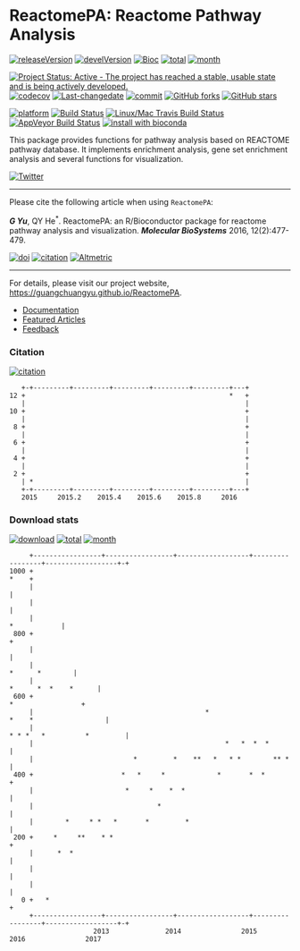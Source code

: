 ReactomePA: Reactome Pathway Analysis
=====================================

[![releaseVersion](https://img.shields.io/badge/release%20version-1.18.1-green.svg?style=flat)](https://bioconductor.org/packages/ReactomePA) [![develVersion](https://img.shields.io/badge/devel%20version-1.19.1-green.svg?style=flat)](https://github.com/GuangchuangYu/ReactomePA) [![Bioc](http://www.bioconductor.org/shields/years-in-bioc/clusterProfiler.svg)](https://www.bioconductor.org/packages/devel/bioc/html/clusterProfiler.html#since) [![total](https://img.shields.io/badge/downloads-24467/total-blue.svg?style=flat)](https://bioconductor.org/packages/stats/bioc/ReactomePA) [![month](https://img.shields.io/badge/downloads-999/month-blue.svg?style=flat)](https://bioconductor.org/packages/stats/bioc/ReactomePA)

[![Project Status: Active - The project has reached a stable, usable state and is being actively developed.](http://www.repostatus.org/badges/latest/active.svg)](http://www.repostatus.org/#active) [![codecov](https://codecov.io/gh/GuangchuangYu/ReactomePA/branch/master/graph/badge.svg)](https://codecov.io/gh/GuangchuangYu/ReactomePA/) [![Last-changedate](https://img.shields.io/badge/last%20change-2016--11--22-green.svg)](https://github.com/GuangchuangYu/ReactomePA/commits/master) [![commit](http://www.bioconductor.org/shields/commits/bioc/ReactomePA.svg)](https://www.bioconductor.org/packages/devel/bioc/html/ReactomePA.html#svn_source) [![GitHub forks](https://img.shields.io/github/forks/GuangchuangYu/ReactomePA.svg)](https://github.com/GuangchuangYu/ReactomePA/network) [![GitHub stars](https://img.shields.io/github/stars/GuangchuangYu/ReactomePA.svg)](https://github.com/GuangchuangYu/ReactomePA/stargazers)

[![platform](http://www.bioconductor.org/shields/availability/devel/ReactomePA.svg)](https://www.bioconductor.org/packages/devel/bioc/html/ReactomePA.html#archives) [![Build Status](http://www.bioconductor.org/shields/build/devel/bioc/ReactomePA.svg)](https://bioconductor.org/checkResults/devel/bioc-LATEST/ReactomePA/) [![Linux/Mac Travis Build Status](https://img.shields.io/travis/GuangchuangYu/ReactomePA/master.svg?label=Mac%20OSX%20%26%20Linux)](https://travis-ci.org/GuangchuangYu/ReactomePA) [![AppVeyor Build Status](https://img.shields.io/appveyor/ci/Guangchuangyu/ReactomePA/master.svg?label=Windows)](https://ci.appveyor.com/project/GuangchuangYu/ReactomePA) [![install with bioconda](https://img.shields.io/badge/install%20with-bioconda-green.svg?style=flat)](http://bioconda.github.io/recipes/bioconductor-reactomepa/README.html)

This package provides functions for pathway analysis based on REACTOME pathway database. It implements enrichment analysis, gene set enrichment analysis and several functions for visualization.

[![Twitter](https://img.shields.io/twitter/url/https/github.com/GuangchuangYu/ReactomePA.svg?style=social)](https://twitter.com/intent/tweet?hashtags=ReactomePA&url=http://pubs.rsc.org/en/Content/ArticleLanding/2016/MB/C5MB00663E#!divAbstract)

------------------------------------------------------------------------

Please cite the following article when using `ReactomePA`:

***G Yu***, QY He<sup>\*</sup>. ReactomePA: an R/Bioconductor package for reactome pathway analysis and visualization. ***Molecular BioSystems*** 2016, 12(2):477-479.

[![doi](https://img.shields.io/badge/doi-10.1039/c5mb00663e-green.svg?style=flat)](http://dx.doi.org/10.1039/c5mb00663e) [![citation](https://img.shields.io/badge/cited%20by-13-green.svg?style=flat)](https://scholar.google.com.hk/scholar?oi=bibs&hl=en&cites=3311691878690959578) [![Altmetric](https://img.shields.io/badge/Altmetric-15-green.svg?style=flat)](https://www.altmetric.com/details/4796667)

------------------------------------------------------------------------

For details, please visit our project website, <https://guangchuangyu.github.io/ReactomePA>.

-   [Documentation](https://guangchuangyu.github.io/ReactomePA/documentation/)
-   [Featured Articles](https://guangchuangyu.github.io/ReactomePA/featuredArticles/)
-   [Feedback](https://guangchuangyu.github.io/ReactomePA/#feedback)

### Citation

[![citation](https://img.shields.io/badge/cited%20by-13-green.svg?style=flat)](https://scholar.google.com.hk/scholar?oi=bibs&hl=en&cites=3311691878690959578)

       +-+---------+---------+---------+---------+---------+---+
    12 +                                                   *   +
       |                                                       |
    10 +                                                       +
       |                                                       |
     8 +                                                       +
       |                                                       |
     6 +                                                       +
       |                                                       |
     4 +                                                       +
       |                                                       |
     2 +                                                       +
       | *                                                     |
       +-+---------+---------+---------+---------+---------+---+
       2015     2015.2    2015.4    2015.6    2015.8     2016   

### Download stats

[![download](http://www.bioconductor.org/shields/downloads/ReactomePA.svg)](https://bioconductor.org/packages/stats/bioc/ReactomePA/) [![total](https://img.shields.io/badge/downloads-24467/total-blue.svg?style=flat)](https://bioconductor.org/packages/stats/bioc/ReactomePA) [![month](https://img.shields.io/badge/downloads-999/month-blue.svg?style=flat)](https://bioconductor.org/packages/stats/bioc/ReactomePA)

         +-----------------+-----------------+------------------+-----------------+------------------+-+
    1000 +                                                                                        *    +
         |                                                                                             |
         |                                                                                             |
         |                                                                                *            |
     800 +                                                                                             +
         |                                                                                             |
         |                                                                             *      *        |
         |                                                                       *      *  *    *      |
     600 +                                                                           *                 +
         |                                           *                         *    *                  |
         |                                                                * * *   *          *         |
         |                                                *   *  *  *                                  |
         |                         *         *    **   *   * *        ** *                             |
     400 +                      *   *     *             *       *  *                                   +
         |                       *     *    *  *                                                       |
         |                               *                                                             |
         |        *     * *   *       *         *                                                      |
     200 +     *     **    * *                                                                         +
         |      *  *                                                                                   |
         |                                                                                             |
         |                                                                                             |
       0 +   *                                                                                         +
         +-----------------+-----------------+------------------+-----------------+------------------+-+
                         2013              2014               2015              2016               2017
